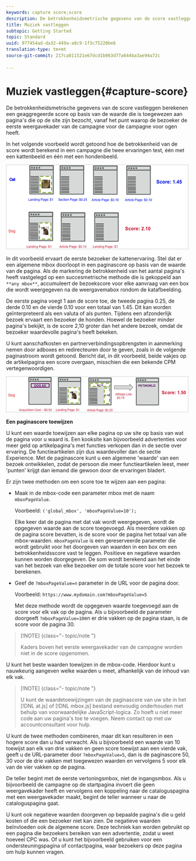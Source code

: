 ```yaml
---
keywords: capture score;score
description: De betrokkenheidsmetrische gegevens van de score vastleggen berekenen een geaggregeerde score op basis van de waarde die is toegewezen aan pagina's die op de site zijn bezocht, vanaf het punt waarop de bezoeker de eerste weergavekader van de campagne voor de campagne voor ogen heeft.
title: Muziek vastleggen
subtopic: Getting Started
topic: Standard
uuid: 977454ad-da32-449a-a8c9-1f3c75220be6
translation-type: tm+mt
source-git-commit: 217ca811521e67dcd1b063d77a644ba3ae94a72c

---
```



# Muziek vastleggen{#capture-score}

De betrokkenheidsmetrische gegevens van de score vastleggen berekenen een geaggregeerde score op basis van de waarde die is toegewezen aan pagina&#39;s die op de site zijn bezocht, vanaf het punt waarop de bezoeker de eerste weergavekader van de campagne voor de campagne voor ogen heeft.

In het volgende voorbeeld wordt getoond hoe de betrokkenheid van de score wordt berekend in een campagne die twee ervaringen test, één met een kattenbeeld en één met een hondenbeeld.

![](assets/example_score.png)

In dit voorbeeld ervaart de eerste bezoeker de kattenervaring. Stel dat er een algemene mbox doorloopt in een paginascore op basis van de waarde van de pagina. Als de markering de betrokkenheid van het aantal pagina&#39;s heeft vastgelegd op een succesmetrische methode die is gekoppeld aan `**any mbox**`, accumuleert de bezoekscore voor elke aanvraag van een box die wordt weergegeven na de weergavemabox rondom de katafbeelding.

De eerste pagina voegt 1 aan de score toe, de tweede pagina 0.25, de derde 0.10 en de vierde 0.10 voor een totaal van 1.45. Dit kan worden geïnterpreteerd als een valuta of als punten. Tijdens een afzonderlijk bezoek ervaart een bezoeker de honden. Hoewel de bezoeker minder pagina&#39;s bekijkt, is de score 2,10 groter dan het andere bezoek, omdat de bezoeker waardevolle pagina&#39;s heeft bekeken.

U kunt aanschafkosten en partnerverbindingsopbrengsten in aanmerking nemen door adboxes en redirecteuren door te geven, zoals in de volgende paginastroom wordt getoond. Bericht dat, in dit voorbeeld, beide vakjes op de artikelpagina een score overgaan, misschien die een bekende CPM vertegenwoordigen.

![](assets/example_score2.png)

**Een paginascore toewijzen**

U kunt een waarde toewijzen aan elke pagina op uw site op basis van wat de pagina voor u waard is. Een kooksite kan bijvoorbeeld advertenties voor meer geld op artikelpagina&#39;s met functies verkopen dan in de sectie over ervaring. De functieartikelen zijn dus waardevoller dan de sectie Experience. Met de paginascore kunt u een algemene &#39;waarde&#39; van een bezoek ontwikkelen, zodat de persoon die meer functieartikelen leest, meer &#39;punten&#39; krijgt dan iemand die gewoon door de ervaringen bladert.

Er zijn twee methoden om een score toe te wijzen aan een pagina:

* Maak in de mbox-code een parameter mbox met de naam `mboxPageValue`.

   Voorbeeld: `('global_mbox', 'mboxPageValue=10');`

   Elke keer dat de pagina met dat vak wordt weergegeven, wordt de opgegeven waarde aan de score toegevoegd. Als meerdere vakken op de pagina score bevatten, is de score voor de pagina het totaal van alle mbox-waarden. `mboxPageValue` is een gereserveerde parameter die wordt gebruikt voor het doorgeven van waarden in een box om een betrokkenheidsscore vast te leggen. Positieve en negatieve waarden kunnen worden doorgegeven. De som wordt berekend aan het einde van het bezoek van elke bezoeker om de totale score voor het bezoek te berekenen.

* Geef de `?mboxPageValue=n` parameter in de URL voor de pagina door.

   Voorbeeld: `https://www.mydomain.com?mboxPageValue=5`

   Met deze methode wordt de opgegeven waarde toegevoegd aan de score voor elk vak op de pagina. Als u bijvoorbeeld de parameter doorgeeft `?mboxPageValue=10`en er drie vakken op de pagina staan, is de score voor de pagina 30.

>[!NOTE] {class=&quot;- topic/note &quot;}
>
>Kaders boven het eerste weergavekader van de campagne worden niet in de score opgenomen.

U kunt het beste waarden toewijzen in de mbox-code. Hierdoor kunt u nauwkeurig aangeven welke waarden u meet, afhankelijk van de inhoud van elk vak.

>[!NOTE] {class=&quot;- topic/note &quot;}
>
>U kunt de waardetoewijzingen van de paginascore van uw site in het [!DNL at.js] of [!DNL mbox.js] bestand eenvoudig onderhouden met behulp van voorwaardelijke JavaScript-logica. Zo hoeft u niet meer code aan uw pagina&#39;s toe te voegen. Neem contact op met uw accountconsultant voor hulp.

U kunt de twee methoden combineren, maar dit kan resulteren in een hogere score dan u had verwacht. Als u bijvoorbeeld een waarde van 10 toewijst aan elk van drie vakken en geen score toewijst aan een vierde vak, geeft u de URL-parameter door `?mboxPageValue=5`, dan is de paginascore 50, 30 voor de drie vakken met toegewezen waarden en vervolgens 5 voor elk van de vier vakken op de pagina.

De teller begint met de eerste vertoningsmbox, niet de ingangsmbox. Als u bijvoorbeeld de campagne op de startpagina invoert die geen weergavekader heeft en vervolgens een koppeling naar de cataloguspagina met een weergavekader maakt, begint de teller wanneer u naar de cataloguspagina gaat.

U kunt ook negatieve waarden doorgeven op bepaalde pagina&#39;s die u geld kosten of die een bezoeker niet kan zien. De negatieve waarden beïnvloeden ook de algemene score. Deze techniek kan worden gebruikt op een pagina die bezoekers bereiken van een advertentie, zodat u weet hoeveel CPC was. Of u kunt het bijvoorbeeld gebruiken voor een ondersteuningspagina of contactpagina, waar bezoekers op deze pagina om hulp kunnen vragen.
